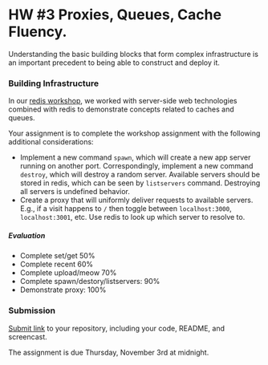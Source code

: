 # HW #3 Proxies, Queues, Cache Fluency.

Understanding the basic building blocks that form complex infrastructure is an important precedent to being able to construct and deploy it.

### Building Infrastructure

In our [redis workshop](https://github.com/CSC-DevOps/Queues), we worked with server-side web technologies combined with redis to demonstrate concepts related to caches and queues.

Your assignment is to complete the workshop assignment with the following additional considerations:

* Implement a new command `spawn`, which will create a new app server running on another port. Correspondingly, implement a new command `destroy`, which will destroy a random server. Available servers should be stored in redis, which can be seen by `listservers` command. Destroying all servers is undefined behavior.
* Create a proxy that will uniformly deliver requests to available servers. E.g., if a visit happens to `/` then toggle between `localhost:3000`, `localhost:3001`, etc.  Use redis to look up which server to resolve to.

##### Evaluation

- Complete set/get 50%
- Complete recent 60%
- Complete upload/meow 70%
- Complete spawn/destory/listservers: 90%
- Demonstrate proxy: 100%

### Submission

[Submit link](https://goo.gl/forms/3hsFEb0WC5DrbKlj2) to your repository, including your code, README, and screencast.

The assignment is due Thursday, November 3rd at midnight.
